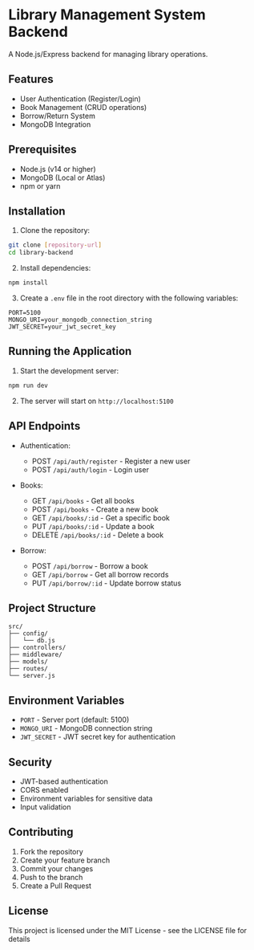 # Library Management System Backend

A Node.js/Express backend for managing library operations.

## Features

- User Authentication (Register/Login)
- Book Management (CRUD operations)
- Borrow/Return System
- MongoDB Integration

## Prerequisites

- Node.js (v14 or higher)
- MongoDB (Local or Atlas)
- npm or yarn

## Installation

1. Clone the repository:
```bash
git clone [repository-url]
cd library-backend
```

2. Install dependencies:
```bash
npm install
```

3. Create a `.env` file in the root directory with the following variables:
```
PORT=5100
MONGO_URI=your_mongodb_connection_string
JWT_SECRET=your_jwt_secret_key
```

## Running the Application

1. Start the development server:
```bash
npm run dev
```

2. The server will start on `http://localhost:5100`

## API Endpoints

- Authentication:
  - POST `/api/auth/register` - Register a new user
  - POST `/api/auth/login` - Login user

- Books:
  - GET `/api/books` - Get all books
  - POST `/api/books` - Create a new book
  - GET `/api/books/:id` - Get a specific book
  - PUT `/api/books/:id` - Update a book
  - DELETE `/api/books/:id` - Delete a book

- Borrow:
  - POST `/api/borrow` - Borrow a book
  - GET `/api/borrow` - Get all borrow records
  - PUT `/api/borrow/:id` - Update borrow status

## Project Structure

```
src/
├── config/
│   └── db.js
├── controllers/
├── middleware/
├── models/
├── routes/
└── server.js
```

## Environment Variables

- `PORT` - Server port (default: 5100)
- `MONGO_URI` - MongoDB connection string
- `JWT_SECRET` - JWT secret key for authentication

## Security

- JWT-based authentication
- CORS enabled
- Environment variables for sensitive data
- Input validation

## Contributing

1. Fork the repository
2. Create your feature branch
3. Commit your changes
4. Push to the branch
5. Create a Pull Request

## License

This project is licensed under the MIT License - see the LICENSE file for details
